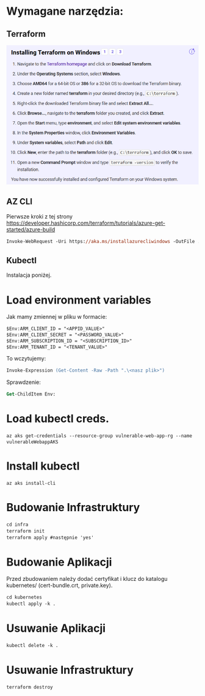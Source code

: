# Wymagane narzędzia:
## Terraform
![alt text](resources/terraform-install.png)
## AZ CLI
Pierwsze kroki z tej strony
https://developer.hashicorp.com/terraform/tutorials/azure-get-started/azure-build
```ps
Invoke-WebRequest -Uri https://aka.ms/installazurecliwindows -OutFile .\AzureCLI.msi; Start-Process msiexec.exe -Wait -ArgumentList '/I AzureCLI.msi /quiet'; rm .\AzureCLI.msi
```
## Kubectl
Instalacja poniżej.

# Load environment variables
Jak mamy zmiennej w pliku w formacie:
```
$Env:ARM_CLIENT_ID = "<APPID_VALUE>"
$Env:ARM_CLIENT_SECRET = "<PASSWORD_VALUE>"
$Env:ARM_SUBSCRIPTION_ID = "<SUBSCRIPTION_ID>"
$Env:ARM_TENANT_ID = "<TENANT_VALUE>"
```
To wczytujemy:
```ps
Invoke-Expression (Get-Content -Raw -Path ".\<nasz plik>")
```
Sprawdzenie:
```ps
Get-ChildItem Env:
```

# Load kubectl creds.
```
az aks get-credentials --resource-group vulnerable-web-app-rg --name vulnerableWebappAKS
```

# Install kubectl
```
az aks install-cli
```

# Budowanie Infrastruktury
```ps
cd infra
terraform init
terraform apply #następnie 'yes'
```

# Budowanie Aplikacji
Przed zbudowaniem należy dodać certyfikat i klucz do katalogu kubernetes/ (cert-bundle.crt, private.key).
```ps
cd kubernetes
kubectl apply -k .
```

# Usuwanie Aplikacji
```ps
kubectl delete -k .
```

# Usuwanie Infrastruktury
```
terraform destroy
```